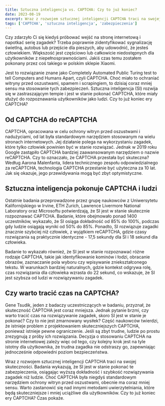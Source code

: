 ```yaml
---
title: Sztuczna inteligencja vs. CAPTCHA: Czy to już koniec?
date: 2023-08-19
excerpt: Wraz z rozwojem sztucznej inteligencji CAPTCHA traci na swojej skuteczności. Badania wykazują, że SI jest w stanie pokonać te zabezpieczenia, osiągając wyższą dokładność i szybkość rozwiązywania zagadek niż ludzie. 
tags: ['CAPTCHA', 'sztuczna inteligencja', 'zabezpieczenia']
---
```


Czy zdarzyło Ci się kiedyś próbować wejść na stronę internetową i napotkać serię zagadek? Trzeba poprawnie zidentyfikować sygnalizację świetlną, autobus lub przejście dla pieszych, aby udowodnić, że jesteś człowiekiem. Większość jest częściowo lub całkowicie niedostępnych dla użytkowników z niepełnosprawnościami. Jakiś czas temu zostałem pokonany przez coś takiego w polskim sklepie Xiaomi.

Jest to rozwiązanie znane jako <span lang='en'>Completely Automated Public Turing test to tell Computers and Humans Apart</span>, czyli CAPTCHA. Choć miało to ochraniać witryny przed oszustwami, spamem i scrapingiem, to dzisiaj coraz mniej sensu ma stosowanie tych zabezpieczeń. Sztuczna inteligencja (SI) rozwija się w zastraszającym tempie i jest w stanie pokonać CAPTCHA, które miały służyć do rozpoznawania użytkowników jako ludzi. Czy to już koniec ery CAPTCHA?

## Od CAPTCHA do reCAPTCHA

CAPTCHA, opracowana w celu ochrony witryn przed oszustwami i nadużyciami, od lat była standardowym narzędziem stosowanym na wielu stronach internetowych. Jej działanie polega na wykorzystaniu zagadek, które tylko człowiek powinien być w stanie rozwiązać. Jednak w 2019 roku Google zastąpiło CAPTCHA bardziej zaawansowanym narzędziem o nazwie reCAPTCHA. Czy to oznaczało, że CAPTCHA przestała być skuteczna? Według Aarona Malenfanta, lidera technicznego zespołu odpowiedzialnego za reCAPTCHA, technologia CAPTCHA przestanie być użyteczna za 10 lat. Jak się okazuje, jego przewidywania mogą być zbyt optymistyczne.

## Sztuczna inteligencja pokonuje CAPTCHA i ludzi

Ostatnie badania przeprowadzone przez grupę naukowców z Uniwersytetu Kalifornijskiego w Irvine, ETH Zurich, Lawrence Livermore National Laboratory oraz Microsoftu potwierdzają, że SI jest w stanie skutecznie rozpoznawać CAPTCHA. Badanie, które obejmowało ponad 1400 uczestników, wykazało, że SI osiąga dokładność od 85% do 100%, podczas gdy ludzie osiągają wyniki od 50% do 85%. Ponadto, SI rozwiązuje zagadki znacznie szybciej niż człowiek, z wyjątkiem reCAPTCHA, gdzie czasy rozwiązania są praktycznie identyczne - 17,5 sekundy dla SI i 18 sekund dla człowieka.

Badanie to wykazało również, że SI jest w stanie rozpoznawać różne rodzaje CAPTCHA, takie jak identyfikowanie kominów i łodzi, obracanie obrazów, zaznaczanie pola wyboru czy wpisywanie zniekształconego tekstu. W warunkach bardziej naturalnych, gdzie kontekst odgrywa rolę, czas rozwiązania dla człowieka wzrasta do 22 sekund, co wskazuje, że SI jest szybsza od ludzi w rozwiązywaniu zagadek.

## Czy warto tracić czas na CAPTCHA?

Gene Tsudik, jeden z badaczy uczestniczących w badaniu, przyznał, że skuteczność CAPTCHA jest coraz mniejsza. Jednak pytanie brzmi, czy warto tracić czas na rozwiązywanie zagadek, skoro SI jest w stanie je pokonać? Czy to nie jest zmarnowany wysiłek? Część naukowców twierdzi, że istnieje problem z projektowaniem skuteczniejszych CAPTCHA, ponieważ istnieje pewne ograniczenie. Jeśli są zbyt trudne, ludzie po prostu zrezygnują z próby ich rozwiązania. Decyzja o stosowaniu CAPTCHA na stronie internetowej zależy więc od tego, czy kolejny krok jest na tyle istotny dla użytkownika, że trudna zagadka nie odstraszy go, zapewniając jednocześnie odpowiedni poziom bezpieczeństwa.

Wraz z rozwojem sztucznej inteligencji CAPTCHA traci na swojej skuteczności. Badania wykazują, że SI jest w stanie pokonać te zabezpieczenia, osiągając wyższą dokładność i szybkość rozwiązywania zagadek niż ludzie. Choć CAPTCHA była niegdyś standardowym narzędziem ochrony witryn przed oszustwami, obecnie ma coraz mniej sensu. Warto zastanowić się nad innymi metodami uwierzytelniania, które będą skuteczniejsze i mniej uciążliwe dla użytkowników. Czy to już koniec ery CAPTCHA? Czas pokaże.

